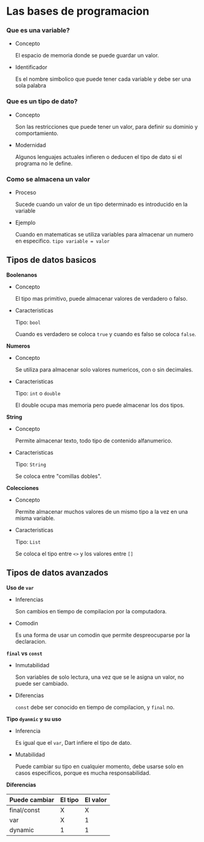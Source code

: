 # Las bases de programacion

### Que es una variable?

- Concepto

    El espacio de memoria donde se puede guardar un valor.

- Identificador

    Es el nombre simbolico que puede tener cada variable y debe ser una sola palabra


### Que es un tipo de dato?

- Concepto

    Son las restricciones que puede tener un valor, para definir su dominio y comportamiento.

- Modernidad

    Algunos lenguajes actuales infieren o deducen el tipo de dato si el programa no le define.

### Como se almacena un valor

- Proceso 

    Sucede cuando un valor de un tipo determinado es introducido en la variable

- Ejemplo

    Cuando en matematicas se utiliza variables para almacenar un numero en especifico.
    `tipo variable = valor`

## Tipos de datos basicos

**Boolenanos**
- Concepto

    El tipo mas primitivo, puede almacenar valores de verdadero o falso.

- Caracteristicas 

    Tipo: `bool`

    Cuando es verdadero se coloca `true` y cuando es falso se coloca `false`.

**Numeros**

- Concepto

    Se utiliza para almacenar solo valores numericos, con o sin decimales.

- Caracteristicas

    Tipo: `int` o `double`

    El double ocupa mas memoria pero puede almacenar los dos tipos.

**String**

- Concepto

    Permite almacenar texto, todo tipo de contenido alfanumerico.

- Caracteristicas

    Tipo: `String`

    Se coloca entre "comillas dobles".

**Colecciones**

- Concepto

    Permite almacenar muchos valores de un mismo tipo a la vez en una misma variable.

- Caracteristicas

    Tipo: `List`

    Se coloca el tipo entre `<>` y los valores entre `[]`

## Tipos de datos avanzados

**Uso de `var`** 

- Inferencias 

    Son cambios en tiempo de compilacion por la computadora.

- Comodin

    Es una forma de usar un comodin que permite despreocuparse por la declaracion.

**`final` vs `const`**

- Inmutabilidad

    Son variables de solo lectura, una vez que se le asigna un valor, no puede ser cambiado.

- Diferencias

    `const` debe ser conocido en tiempo de compilacion, y `final` no.

**Tipo `dyanmic` y su uso**

- Inferencia

    Es igual que el `var`, Dart infiere el tipo de dato.

- Mutabilidad

    Puede cambiar su tipo en cualquier momento, debe usarse solo en casos especificos, porque es mucha responsabilidad.

**Diferencias**

|Puede cambiar|El tipo|El valor|
|--|--|--|
|final/const| X | X |
|var| X | 1 |
|dynamic|1|1|